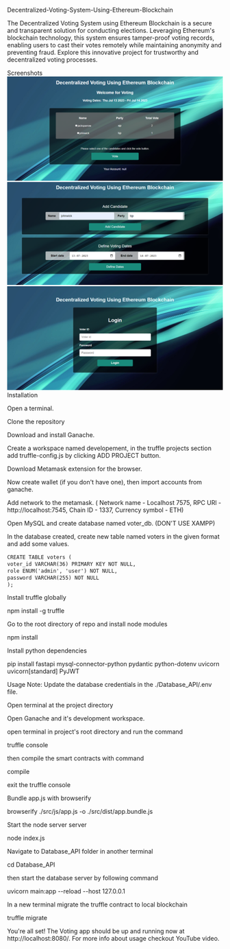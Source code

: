 Decentralized-Voting-System-Using-Ethereum-Blockchain

The Decentralized Voting System using Ethereum Blockchain is a secure and transparent solution for conducting elections. Leveraging Ethereum's blockchain technology, this system ensures tamper-proof voting records, enabling users to cast their votes remotely while maintaining anonymity and preventing fraud. Explore this innovative project for trustworthy and decentralized voting processes.



Screenshots
![](https://github.com/AskhatSBK/final_proj_blockchain/blob/adf20bbba2559977787fc82ece3d51856f84cb6f/public/35593211-b158-4ed2-9cb7-1c50fcc803e6.png)
![](https://github.com/AskhatSBK/final_proj_blockchain/blob/adf20bbba2559977787fc82ece3d51856f84cb6f/public/44d41fc2-7050-4a38-8692-65f213e0e65f.png)
![](https://github.com/AskhatSBK/final_proj_blockchain/blob/adf20bbba2559977787fc82ece3d51856f84cb6f/public/7e2348a5-8b34-4a99-8c8e-08cd7af4fff6.png)
Installation

Open a terminal.

Clone the repository

Download and install Ganache.

Create a workspace named developement, in the truffle projects section add truffle-config.js by clicking ADD PROJECT button.

Download Metamask extension for the browser.

Now create wallet (if you don't have one), then import accounts from ganache.

Add network to the metamask. ( Network name - Localhost 7575, RPC URl - http://localhost:7545, Chain ID - 1337, Currency symbol - ETH)

Open MySQL and create database named voter_db. (DON'T USE XAMPP)

In the database created, create new table named voters in the given format and add some values.

    CREATE TABLE voters (
    voter_id VARCHAR(36) PRIMARY KEY NOT NULL,
    role ENUM('admin', 'user') NOT NULL,
    password VARCHAR(255) NOT NULL
    );

Install truffle globally

npm install -g truffle

Go to the root directory of repo and install node modules

npm install

Install python dependencies

pip install fastapi mysql-connector-python pydantic python-dotenv uvicorn uvicorn[standard] PyJWT

Usage
Note: Update the database credentials in the ./Database_API/.env file.

Open terminal at the project directory

Open Ganache and it's development workspace.

open terminal in project's root directory and run the command

 truffle console

then compile the smart contracts with command

 compile

exit the truffle console

Bundle app.js with browserify

 browserify ./src/js/app.js -o ./src/dist/app.bundle.js

Start the node server server

 node index.js

Navigate to Database_API folder in another terminal

 cd Database_API

then start the database server by following command

 uvicorn main:app --reload --host 127.0.0.1

In a new terminal migrate the truffle contract to local blockchain

 truffle migrate

You're all set! The Voting app should be up and running now at http://localhost:8080/.
For more info about usage checkout YouTube video.
